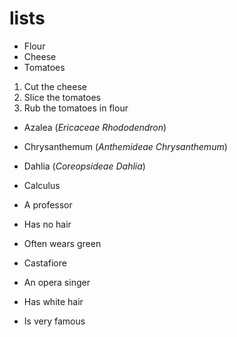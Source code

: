# lists

* Flour
* Cheese
* Tomatoes



1. Cut the cheese
2. Slice the tomatoes
3. Rub the tomatoes in flour



* Azalea (_Ericaceae Rhododendron_)
* Chrysanthemum (_Anthemideae Chrysanthemum_)
* Dahlia (_Coreopsideae Dahlia_)



* Calculus
 * A professor
 * Has no hair
 * Often wears green
* Castafiore
 * An opera singer
 * Has white hair
 * Is very famous

